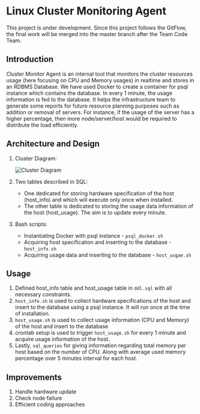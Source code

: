 # Linux Cluster Monitoring Agent
This project is under development. Since this project follows the GitFlow, the final work will be merged into the master branch after the Team Code Team.

## Introduction
Cluster Monitor Agent is an internal tool that monitors the cluster resources usage (here focusing on CPU and Memory usages) in realtime and stores in an RDBMS Database. We have used Docker to create a container for psql instance which contains the database. In every 1 minute, the usage information is fed to the database. It helps the infrastructure team to generate some reports for future resource planning purposes such as addition or removal of servers. For instance, if the usage of the server has a higher percentage, then more node/server/host would be required to distribute the load efficiently.

## Architecture and Design
1) Cluster Diagram:

   ![Cluster Diagram](./assets/Cluster-Page-2.png)
   
2) Two tables described in SQL:
   * One dedicated for storing hardware specification of the host (host_info) and which will execute only once when installed.
   * The other table is dedicated to storing the usage data information of the host (host_usage). The aim is to update every minute.
3) Bash scripts: 
   * Instantiating Docker with psql instance - `psql_docker.sh`
   * Acquiring host specification and inserting to the database - `host_info.sh`
    * Acquiring usage data and inserting to the database - `host_usgae.sh`

## Usage
1) Defined host_info table and host_usage table in `ddl.sql` with all necessary constraints.
2) `host_info.sh` is used to collect hardware specifications of the host and insert to the database using a psql instance. It will run once at the time of installation.
3) `host_usage.sh` is used to collect usage information (CPU and Memory) of the host and insert to the database
4) crontab setup is used to trigger `host_usage.sh` for every 1 minute and acquire usage information of the host.
5) Lastly, `sql_queries` for giving information regarding total memory per host based on the number of CPU. Along with average used memory percentage over 5 minutes interval for each host.

## Improvements 
1) Handle hardware update 
2) Check node failure
3) Efficient coding approaches